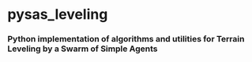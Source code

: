 #   pysas_leveling
### Python implementation of algorithms and utilities for Terrain Leveling by a Swarm of Simple Agents

